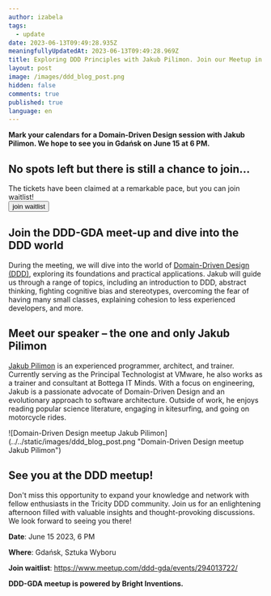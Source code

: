 ```yaml
---
author: izabela
tags:
  - update
date: 2023-06-13T09:49:28.935Z
meaningfullyUpdatedAt: 2023-06-13T09:49:28.969Z
title: Exploring DDD Principles with Jakub Pilimon. Join our Meetup in Gdańsk
layout: post
image: /images/ddd_blog_post.png
hidden: false
comments: true
published: true
language: en
---
```

**Mark your calendars for a Domain-Driven Design session with Jakub Pilimon. We hope to see you in Gdańsk on June 15 at 6 PM.**

<div class='block-button'><h2>No spots left but there is still a chance to join...</h2><div>The tickets have been claimed at a remarkable pace, but you can join waitlist!</div><a href="https://www.meetup.com/ddd-gda/events/294013722/"><button>join waitlist</button></a></div>

## Join the DDD-GDA meet-up and dive into the DDD world

During the meeting, we will dive into the world of [Domain-Driven Design (DDD)](/blog/domain-driven-design-explained-by-a-senior-backend-developer/), exploring its foundations and practical applications. Jakub will guide us through a range of topics, including an introduction to DDD, abstract thinking, fighting cognitive bias and stereotypes, overcoming the fear of having many small classes, explaining cohesion to less experienced developers, and more.

## Meet our speaker – the one and only Jakub Pilimon

[Jakub Pilimon](https://www.linkedin.com/in/jakub-pilimon-449b7984/) is an experienced programmer, architect, and trainer. Currently serving as the Principal Technologist at VMware, he also works as a trainer and consultant at Bottega IT Minds. With a focus on engineering, Jakub is a passionate advocate of Domain-Driven Design and an evolutionary approach to software architecture. Outside of work, he enjoys reading popular science literature, engaging in kitesurfing, and going on motorcycle rides.

<div class="image">![Domain-Driven Design meetup Jakub Pilimon](../../static/images/ddd_blog_post.png "Domain-Driven Design meetup Jakub Pilimon")</div>

## See you at the DDD meetup!

Don't miss this opportunity to expand your knowledge and network with fellow enthusiasts in the Tricity DDD community. Join us for an enlightening afternoon filled with valuable insights and thought-provoking discussions. We look forward to seeing you there!

**Date**: June 15 2023, 6 PM


**Where**: Gdańsk, Sztuka Wyboru


**Join waitlist**: https://www.meetup.com/ddd-gda/events/294013722/

**DDD-GDA meetup is powered by Bright Inventions.**
